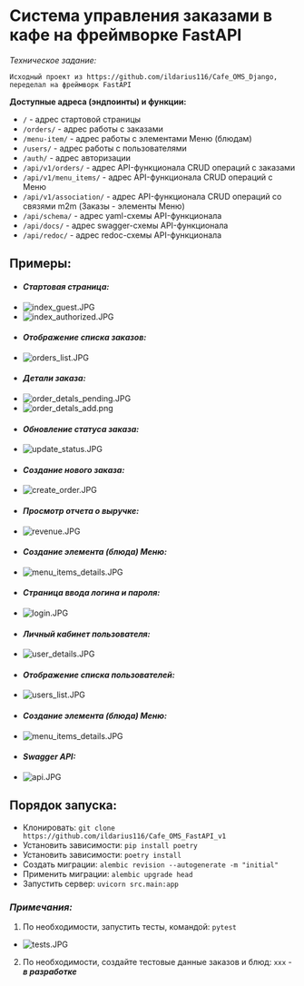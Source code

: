 # Система управления заказами в кафе на фреймворке FastAPI

_Техническое задание:_
```text
Исходный проект из https://github.com/ildarius116/Cafe_OMS_Django, переделал на фреймворк FastAPI
```


__Доступные адреса (эндпоинты) и функции:__


* `/` - адрес стартовой страницы
* `/orders/` - адрес работы с заказами
* `/menu-item/` - адрес работы с элементами Меню (блюдам)
* `/users/` - адрес работы с пользователями
* `/auth/` - адрес авторизации
* `/api/v1/orders/` - адрес API-функционала CRUD операций с заказами
* `/api/v1/menu_items/` - адрес API-функционала CRUD операций с Меню
* `/api/v1/association/` - адрес API-функционала CRUD операций со связями m2m (Заказы - элементы Меню)
* `/api/schema/` - адрес yaml-схемы API-функционала
* `/api/docs/` - адрес swagger-схемы API-функционала
* `/api/redoc/` - адрес redoc-схемы API-функционала


## Примеры:

* #### _Стартовая страница:_
* ![index_guest.JPG](README%2Findex_guest.JPG)
* ![index_authorized.JPG](README%2Findex_authorized.JPG)
* #### _Отображение списка заказов:_
* ![orders_list.JPG](README%2Forders_list.JPG)
* #### _Детали заказа:_
* ![order_detals_pending.JPG](README%2Forder_detals_pending.JPG)
* ![order_detals_add.png](README%2Forder_detals_add.png)
* #### _Обновление статуса заказа:_
* ![update_status.JPG](README%2Fupdate_status.JPG)
* #### _Создание нового заказа:_
* ![create_order.JPG](README%2Fcreate_order.JPG)
* #### _Просмотр отчета о выручке:_
* ![revenue.JPG](README%2Frevenue.JPG)
* #### _Создание элемента (блюда) Меню:_
* ![menu_items_details.JPG](README%2Fmenu_items_details.JPG)
* #### _Страница ввода логина и пароля:_
* ![login.JPG](README%2Flogin.JPG)
* #### _Личный кабинет пользователя:_
* ![user_details.JPG](README%2Fuser_details.JPG)
* #### _Отображение списка пользователей:_
* ![users_list.JPG](README%2Fusers_list.JPG)
* #### _Создание элемента (блюда) Меню:_
* ![menu_items_details.JPG](README%2Fmenu_items_details.JPG)
* #### _Swagger API:_
* ![api.JPG](README%2Fapi.JPG)


## Порядок запуска:
* Клонировать: `git clone https://github.com/ildarius116/Cafe_OMS_FastAPI_v1`
* Установить зависимости: `pip install poetry`
* Установить зависимости: `poetry install`
* Создать миграции: `alembic revision --autogenerate -m "initial"`
* Применить миграции: `alembic upgrade head`
* Запустить сервер: `uvicorn src.main:app`


### _Примечания:_
1. По необходимости, запустить тесты, командой: `pytest`
* ![tests.JPG](README%2Ftests.JPG)
2. По необходимости, создайте тестовые данные заказов и блюд: `xxx` - **_в разработке_**

